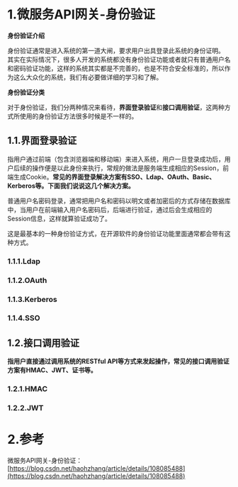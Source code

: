 # 1.微服务API网关-身份验证

**身份验证介绍**

身份验证通常是进入系统的第一道大闸，要求用户出具登录此系统的身份证明。  
其实在实际情况下，很多人开发的系统都没有身份验证功能或者就只有普通用户名和密码验证功能，这样的系统其实都是不完善的，也是不符合安全标准的，所以作为这么大众化的系统，我们有必要做详细的学习和了解。

**身份验证分类**

对于身份验证，我们分两种情况来看待，**界面登录验证**和**接口调用验证**，这两种方式所使用的身份验证方法很多时候是不一样的。

## 1.1.界面登录验证

指用户通过前端（包含浏览器端和移动端）来进入系统，用户一旦登录成功后，用户后续的操作便是以此身份来执行，常规的做法是服务端生成相应的Session，前端生成Cookie。**常见的界面登录解决方案有SSO、Ldap、OAuth、Basic、Kerberos等。下面我们说说这几个解决方案。**

普通用户名密码登录，通常把用户名和密码以明文或者加密后的方式存储在数据库中，当用户在前端输入用户名密码后，后端进行验证，通过后会生成相应的Session信息，这样就算验证成功了。

这是最基本的一种身份验证方式，在开源软件的身份验证功能里面通常都会带有这种方式。

### 1.1.1.Ldap

### 1.1.2.OAuth

### 1.1.3.Kerberos

### 1.1.4.SSO

## 1.2.接口调用验证

**指用户直接通过调用系统的RESTful API等方式来发起操作，常见的接口调用验证方案有HMAC、JWT、证书等。**

### 1.2.1.HMAC

### 1.2.2.JWT

### 

# 2.参考

微服务API网关-身份验证：[https://blog.csdn.net/haohzhang/article/details/108085488](https://blog.csdn.net/haohzhang/article/details/108085488)

